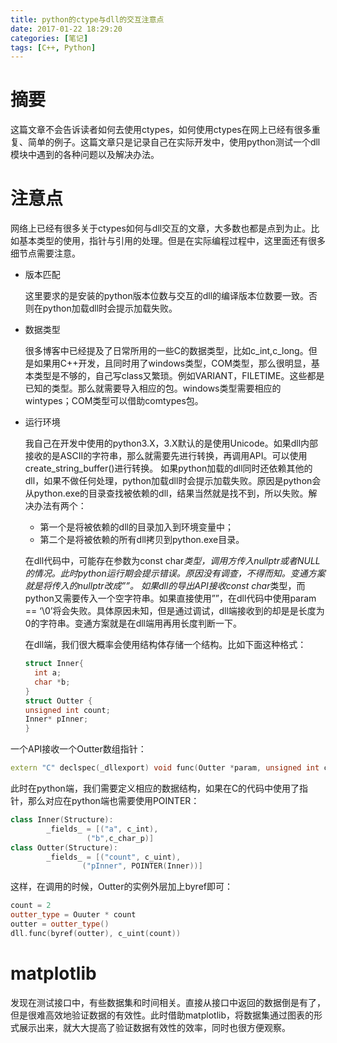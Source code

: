 ```yaml
---
title: python的ctype与dll的交互注意点
date: 2017-01-22 18:29:20
categories: [笔记]
tags: [C++, Python]
---
```


# 摘要
这篇文章不会告诉读者如何去使用ctypes，如何使用ctypes在网上已经有很多重复、简单的例子。这篇文章只是记录自己在实际开发中，使用python测试一个dll模块中遇到的各种问题以及解决办法。


# 注意点
网络上已经有很多关于ctypes如何与dll交互的文章，大多数也都是点到为止。比如基本类型的使用，指针与引用的处理。但是在实际编程过程中，这里面还有很多细节点需要注意。

- 版本匹配

  这里要求的是安装的python版本位数与交互的dll的编译版本位数要一致。否则在python加载dll时会提示加载失败。

- 数据类型

  很多博客中已经提及了日常所用的一些C的数据类型，比如c_int,c_long。但是如果用C++开发，且同时用了windows类型，COM类型，那么很明显，基本类型是不够的，自己写class又繁琐。例如VARIANT，FILETIME。这些都是已知的类型。那么就需要导入相应的包。windows类型需要相应的wintypes；COM类型可以借助comtypes包。

- 运行环境

  我自己在开发中使用的python3.X，3.X默认的是使用Unicode。如果dll内部接收的是ASCII的字符串，那么就需要先进行转换，再调用API。可以使用create_string_buffer()进行转换。
  如果python加载的dll同时还依赖其他的dll，如果不做任何处理，python加载dll时会提示加载失败。原因是python会从python.exe的目录查找被依赖的dll，结果当然就是找不到，所以失败。解决办法有两个：
  - 第一个是将被依赖的dll的目录加入到环境变量中；
  - 第二个是将被依赖的所有dll拷贝到python.exe目录。
  
  在dll代码中，可能存在参数为const char*类型，调用方传入nullptr或者NULL的情况。此时python运行期会提示错误。原因没有调查，不得而知。变通方案就是将传入的nullptr改成””。
  如果dll的导出API接收const char*类型，而python又需要传入一个空字符串。如果直接使用””，在dll代码中使用param == ‘\0’将会失败。具体原因未知，但是通过调试，dll端接收到的却是是长度为0的字符串。变通方案就是在dll端用再用长度判断一下。
  
  在dll端，我们很大概率会使用结构体存储一个结构。比如下面这种格式：
  ```cpp
  struct Inner{
    int a;
    char *b;
  }
  struct Outter {
  unsigned int count;
  Inner* pInner;
  }
  ```
一个API接收一个Outter数组指针：
```cpp
extern "C" declspec(_dllexport) void func(Outter *param, unsigned int count);
```
此时在python端，我们需要定义相应的数据结构，如果在C的代码中使用了指针，那么对应在python端也需要使用POINTER：

```cpp
class Inner(Structure):
		_fields_ = [("a", c_int),
       			 ("b",c_char_p)]
class Outter(Structure):
		_fields_ = [("count", c_uint),
       			("pInner", POINTER(Inner))]
```
这样，在调用的时候，Outter的实例外层加上byref即可：
```cpp
count = 2
outter_type = Ouuter * count
outter = outter_type()
dll.func(byref(outter), c_uint(count))
```


# matplotlib
发现在测试接口中，有些数据集和时间相关。直接从接口中返回的数据倒是有了，但是很难高效地验证数据的有效性。此时借助matplotlib，将数据集通过图表的形式展示出来，就大大提高了验证数据有效性的效率，同时也很方便观察。